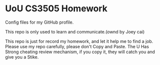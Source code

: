 # UoU CS3505 Homework
Config files for my GitHub profile.

This repo is only used to learn and communicate.(ownd by Joey cai) 

This repo is just for record my homework, and let it help me to find a job. 
Please use my repo carefully, please don't Copy and Paste. The U Has Strong cheating review mechanism, if you copy it, they will catch you and give you a Stike.

